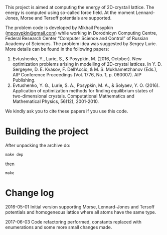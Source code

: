 This project is aimed at computing the energy of 2D-crystall lattice. The energy is computed using so-called force field.
At the moment Lennard-Jones, Morse and Tersoff potentials are supported. 

The problem code is developed by Mikhail Posypkin (mposypkin@gmail.com) while working in Dorodnicyn Computing Centre, Federal Research Center “Computer Science and Control” of Russian Academy of Sciences. 
The problem idea was suggested by Sergey Lurie. More details can be found in the following papers:

1. Evtushenko, Y., Lurie, S., & Posypkin, M. (2016, October). New optimization problems arising in modelling of 2D-crystal lattices. In Y. D. Sergeyev, D. E. Kvasov, F. Dell’Accio, & M. S. Mukhametzhanov (Eds.), AIP Conference Proceedings (Vol. 1776, No. 1, p. 060007). AIP Publishing.
2. Evtushenko, Y. G., Lurie, S. A., Posypkin, M. A., & Solyaev, Y. O. (2016). Application of optimization methods for finding equilibrium states of two-dimensional crystals. Computational Mathematics and Mathematical Physics, 56(12), 2001-2010.

We kindly ask you to cite these papers if you use this code.


Building the project
====================
After unpacking the archive do:

    make dep

then

    make


Change log
==========

2016-05-01 Initial version supporting Morse, Lennard-Jones and Tersoff potentials and homogeneous lattice where all atoms have
the same type.

2017-06-03 Code refactoring performed, constants replaced with enumerations and some more small changes made.
